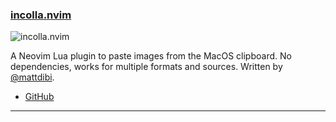<h3 id="incolla.nvim">
  <a href="#incolla.nvim">
    <span class="icon-text">
      <span class="icon">
        <i class="fa-solid fa-book"></i>
      </span>
    </span>
    <span>incolla.nvim</span>
  </a>
</h3>

![incolla.nvim](https://user-images.githubusercontent.com/22748355/210150002-135316ea-5574-443c-b71b-cc089784df7e.gif)

A Neovim Lua plugin to paste images from the MacOS clipboard. No dependencies, works for multiple formats and sources.
Written by [@mattdibi](https://github.com/mattdibi/incolla.nvim).

- [GitHub](https://github.com/mattdibi/incolla.nvim)

---
